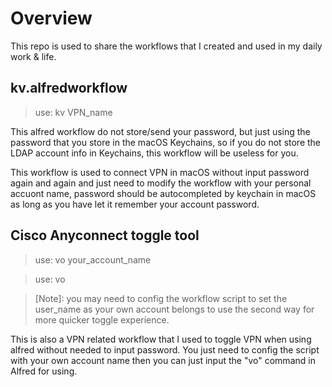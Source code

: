 # Overview
This repo is used to share the workflows that I created and used in my daily work & life.

## kv.alfredworkflow
> use: kv VPN_name

This alfred workflow do not store/send your password, but just using the password that you store in the macOS Keychains, so if you do not store the LDAP account info in Keychains, this workflow will be useless for you.

This workflow is used to connect VPN in macOS without input password again and again and just need to modify the workflow with your personal accuont name, password should be autocompleted by keychain in macOS as long as you have let it remember your account password.

## Cisco Anyconnect toggle tool 
> use: vo your_account_name

> use: vo 

> [Note]: you may need to config the workflow script to set the user_name as your own account belongs to use the second way for more quicker toggle experience.

This is also a VPN related workflow that I used to toggle VPN when using alfred without needed to input password. You just need to config the script with your own account name then you can just input the "vo" command in Alfred for using.
